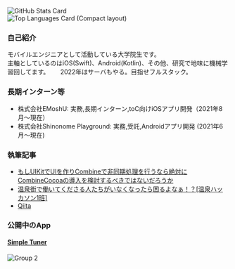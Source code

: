 ![GitHub Stats Card](https://github-readme-stats.vercel.app/api?username=Etsuwo)  
![Top Languages Card (Compact layout)](https://github-readme-stats.vercel.app/api/top-langs/?username=Etsuwo&layout=compact)

### 自己紹介

モバイルエンジニアとして活動している大学院生です。  
主軸としているのはiOS(Swift)、Android(Kotlin)、その他、研究で地味に機械学習回してます。　　
2022年はサーバもやる。目指せフルスタック。

### 長期インターン等

- 株式会社EMoshU: 実務,長期インターン,toC向けiOSアプリ開発（2021年8月〜現在）
- 株式会社Shinonome Playground: 実務,受託,Androidアプリ開発 (2021年6月〜現在)

### 執筆記事

- [もしUIKitでUIを作りCombineで非同期処理を行うなら絶対にCombineCocoaの導入を検討するべきではないだろうか](https://emoshu.co.jp/blog/archives/18)
- [温泉街で働いてくださる人たちがいなくなったら困るよなぁ！？[温泉ハッカソン1班]](https://blog.shinonome.io/shibu2021-1/)
- [Qiita](https://qiita.com/Etsuwo)

### 公開中のApp
#### [Simple Tuner](https://apps.apple.com/jp/app/simpletuner/id1563149768)
![Group 2](https://user-images.githubusercontent.com/47075496/123354174-0deb3700-d59e-11eb-83fb-4df0db2b70c2.png)
